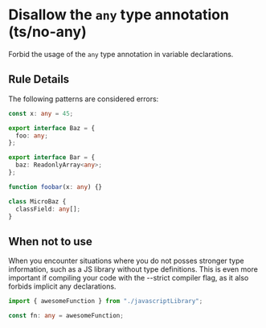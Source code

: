 # Disallow the `any` type annotation (ts/no-any)

Forbid the usage of the `any` type annotation in variable declarations.

## Rule Details

The following patterns are considered errors:

```ts
const x: any = 45;

export interface Baz = {
  foo: any;
};

export interface Bar = {
  baz: ReadonlyArray<any>;
};

function foobar(x: any) {}

class MicroBaz {
  classField: any[];
}
```

## When not to use

When you encounter situations where you do not posses stronger type information, such as a JS library without type definitions. This is even more important if compiling your code with the --strict compiler flag, as it also forbids implicit any declarations.

```ts
import { awesomeFunction } from "./javascriptLibrary";

const fn: any = awesomeFunction;
```
